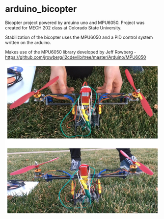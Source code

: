 # arduino_bicopter
Bicopter project powered by arduino uno and MPU6050. Project was created for MECH 202 class at Colorado State University.

Stabilization of the bicopter uses the MPU6050 and a PID control system written on the arduino.

Makes use of the MPU6050 library developed by Jeff Rowberg - https://github.com/jrowberg/i2cdevlib/tree/master/Arduino/MPU6050


![alt text](https://github.com/jtabke/arduino_bicopter/blob/master/arduino_bicopter.png)
